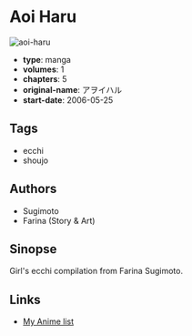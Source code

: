 # Aoi Haru

![aoi-haru](https://cdn.myanimelist.net/images/manga/1/45815.jpg)

-   **type**: manga
-   **volumes**: 1
-   **chapters**: 5
-   **original-name**: アヲイハル
-   **start-date**: 2006-05-25

## Tags

-   ecchi
-   shoujo

## Authors

-   Sugimoto
-   Farina (Story & Art)

## Sinopse

Girl's ecchi compilation from Farina Sugimoto.

## Links

-   [My Anime list](https://myanimelist.net/manga/28573/Aoi_Haru)
